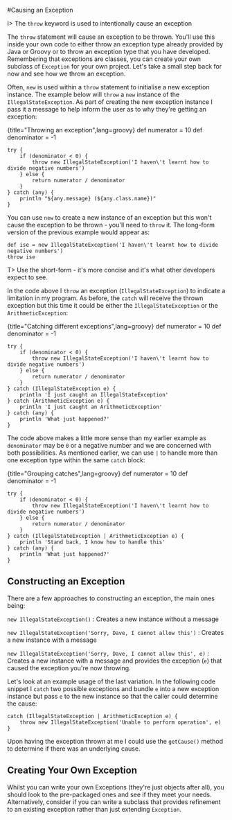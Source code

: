 #Causing an Exception

I> The `throw` keyword is used to intentionally cause an exception

The `throw` statement will cause an exception to be thrown. You'll use this inside your own code to either throw an exception type already provided by Java or Groovy or to throw an exception type that you have developed. Remembering that exceptions are classes, you can create your own subclass of `Exception` for your own project. Let's take a small step back for now and see how we throw an exception.

Often, `new` is used within a `throw` statement to initialise a new exception instance. The example below will `throw` a `new` instance of the `IllegalStateException`. As part of creating the new exception instance I pass it a message to help inform the user as to why they're getting an exception:

{title="Throwing an exception",lang=groovy}
	def numerator = 10
	def denominator = -1

	try {
		if (denominator < 0) {
			throw new IllegalStateException('I haven\'t learnt how to divide negative numbers')
		} else {
			return numerator / denominator
		}
	} catch (any) {
		println "${any.message} (${any.class.name})"
	}

You can use `new` to create a new instance of an exception but this won't cause the exception to be thrown - you'll need to `throw` it. The long-form version of the previous example would appear as:


	def ise = new IllegalStateException('I haven\'t learnt how to divide negative numbers')
	throw ise


T> Use the short-form - it's more concise and it's what other developers expect to see.

In the code above I `throw` an exception (`IllegalStateException`) to indicate a limitation in my program. As before, the `catch` will receive the thrown exception but this time it could be either the `IllegalStateException` or the `ArithmeticException`:

{title="Catching different exceptions",lang=groovy}
	def numerator = 10
	def denominator = -1

	try {
	    if (denominator < 0) {
	        throw new IllegalStateException('I haven\'t learnt how to divide negative numbers')
	    } else {
	        return numerator / denominator
	    }
	} catch (IllegalStateException e) {
	    println 'I just caught an IllegalStateException'
	} catch (ArithmeticException e) {
	    println 'I just caught an ArithmeticException'
	} catch (any) {
	    println 'What just happened?'
	}


The code above makes a little more sense than my earlier example as `denominator` may be `0` or a negative number and we are concerned with both possibilities. As mentioned earlier, we can use `|` to handle more than one exception type within the same `catch` block:

{title="Grouping catches",lang=groovy}
	def numerator = 10
	def denominator = -1

	try {
	    if (denominator < 0) {
	        throw new IllegalStateException('I haven\'t learnt how to divide negative numbers')
	    } else {
	        return numerator / denominator
	    }
	} catch (IllegalStateException | ArithmeticException e) {
	    println 'Stand back, I know how to handle this'
	} catch (any) {
	    println 'What just happened?'
	}


## Constructing an Exception

There are a few approaches to constructing an exception, the main ones being:

`new IllegalStateException()`
: Creates a new instance without a message

`new IllegalStateException('Sorry, Dave, I cannot allow this')`
: Creates a new instance with a message

`new IllegalStateException('Sorry, Dave, I cannot allow this', e)`
: Creates a new instance with a message and provides the exception (`e`) that caused the exception you're now throwing.

Let's look at an example usage of the last variation. In the following code snippet I `catch` two possible exceptions and bundle `e` into a new exception instance but pass `e` to the new instance so that the caller could determine the cause:


	catch (IllegalStateException | ArithmeticException e) {
	    throw new IllegalStateException('Unable to perform operation', e)
	}


Upon having the exception thrown at me I could use the `getCause()` method to determine if there was an underlying cause.

## Creating Your Own Exception

Whilst you can write your own Exceptions (they're just objects after all), you should look to the pre-packaged ones and see if they meet your needs. Alternatively, consider if you can write a subclass that provides refinement to an existing exception rather than just extending `Exception`.
